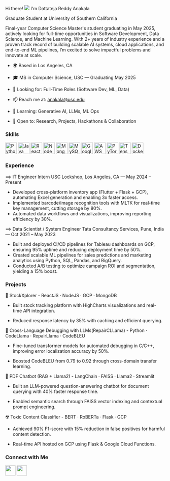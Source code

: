 Hi there! ![](https://user-images.githubusercontent.com/18350557/176309783-0785949b-9127-417c-8b55-ab5a4333674e.gif) I'm Dattateja Reddy Anakala

Graduate Student at University of Southern California

Final-year Computer Science Master's student graduating in May 2025, actively looking for full-time opportunities in Software Development, Data Science, and Machine Learning. With 2+ years of industry experience and a proven track record of building scalable AI systems, cloud applications, and end-to-end ML pipelines, I’m excited to solve impactful problems and innovate at scale.

* 🌍 Based in Los Angeles, CA

* 🎓 MS in Computer Science, USC — Graduating May 2025

* 💼 Looking for: Full-Time Roles (Software Dev, ML, Data)

* 📫 Reach me at: anakala@usc.edu

* 🧠 Learning: Generative AI, LLMs, ML Ops

* 🤝 Open to: Research, Projects, Hackathons & Collaboration

### Skills
<p align="left"> <a href="https://www.python.org/" target="_blank"><img src="https://raw.githubusercontent.com/danielcranney/readme-generator/main/public/icons/skills/python-colored.svg" width="36" height="36" alt="Python" /></a> <a href="https://www.java.com/" target="_blank"><img src="https://raw.githubusercontent.com/danielcranney/readme-generator/main/public/icons/skills/java-colored.svg" width="36" height="36" alt="Java" /></a> <a href="https://reactjs.org/" target="_blank"><img src="https://raw.githubusercontent.com/danielcranney/readme-generator/main/public/icons/skills/react-colored.svg" width="36" height="36" alt="React" /></a> <a href="https://nodejs.org/" target="_blank"><img src="https://raw.githubusercontent.com/danielcranney/readme-generator/main/public/icons/skills/nodejs-colored.svg" width="36" height="36" alt="NodeJS" /></a> <a href="https://www.mongodb.com/" target="_blank"><img src="https://raw.githubusercontent.com/danielcranney/readme-generator/main/public/icons/skills/mongodb-colored.svg" width="36" height="36" alt="MongoDB" /></a> <a href="https://www.mysql.com/" target="_blank"><img src="https://raw.githubusercontent.com/danielcranney/readme-generator/main/public/icons/skills/mysql-colored.svg" width="36" height="36" alt="MySQL" /></a> <a href="https://cloud.google.com/" target="_blank"><img src="https://raw.githubusercontent.com/danielcranney/readme-generator/main/public/icons/skills/googlecloud-colored.svg" width="36" height="36" alt="Google Cloud" /></a> <a href="https://aws.amazon.com/" target="_blank"><img src="https://raw.githubusercontent.com/danielcranney/readme-generator/main/public/icons/skills/aws-colored.svg" width="36" height="36" alt="AWS" /></a> <a href="https://pytorch.org/" target="_blank"><img src="https://raw.githubusercontent.com/danielcranney/readme-generator/main/public/icons/skills/pytorch-colored.svg" width="36" height="36" alt="PyTorch" /></a> <a href="https://www.tensorflow.org/" target="_blank"><img src="https://raw.githubusercontent.com/danielcranney/readme-generator/main/public/icons/skills/tensorflow-colored.svg" width="36" height="36" alt="TensorFlow" /></a> <a href="https://www.docker.com/" target="_blank"><img src="https://raw.githubusercontent.com/danielcranney/readme-generator/main/public/icons/skills/docker-colored.svg" width="36" height="36" alt="Docker" /></a> </p>

### Experience

==> IT Engineer Intern
USC Lockshop, Los Angeles, CA — May 2024 – Present
* Developed cross-platform inventory app (Flutter + Flask + GCP), automating Excel generation and enabling 3x faster access.
* Implemented barcode/image recognition tools with MLTK for real-time key management, cutting storage by 80%.
* Automated data workflows and visualizations, improving reporting efficiency by 30%.

==> Data Scientist / System Engineer
Tata Consultancy Services, Pune, India — Oct 2021 – May 2023
* Built and deployed CI/CD pipelines for Tableau dashboards on GCP, ensuring 95% uptime and reducing deployment time by 50%.
* Created scalable ML pipelines for sales predictions and marketing analytics using Python, SQL, Pandas, and BigQuery.
* Conducted A/B testing to optimize campaign ROI and segmentation, yielding a 15% boost.


### Projects

🔧 StockXplorer - ReactJS · NodeJS · GCP · MongoDB

* Built stock tracking platform with HighCharts visualizations and real-time API integration.

* Reduced response latency by 35% with caching and efficient querying.

🧠 Cross-Language Debugging with LLMs(RepairCLLama) - Python · CodeLlama · RepairLlama · CodeBLEU

* Fine-tuned transformer models for automated debugging in C/C++, improving error localization accuracy by 50%.

* Boosted CodeBLEU from 0.79 to 0.92 through cross-domain transfer learning.

📄 PDF Chatbot (RAG + Llama2) - LangChain · FAISS · Llama2 · Streamlit

* Built an LLM-powered question-answering chatbot for document querying with 40% faster response time.

* Enabled semantic search through FAISS vector indexing and contextual prompt engineering.

☢️ Toxic Content Classifier - BERT · RoBERTa · Flask · GCP

* Achieved 90% F1-score with 15% reduction in false positives for harmful content detection.

* Real-time API hosted on GCP using Flask & Google Cloud Functions.

### Connect with Me
<p align="left"> <a href="https://github.com/dattateja99" target="_blank"><img src="https://raw.githubusercontent.com/danielcranney/readme-generator/main/public/icons/socials/github.svg" width="32" height="32" /></a> <a href="https://linkedin.com/in/dattateja18" target="_blank"><img src="https://raw.githubusercontent.com/danielcranney/readme-generator/main/public/icons/socials/linkedin.svg" width="32" height="32" /></a> </p>
